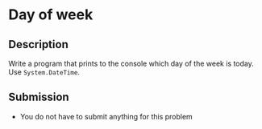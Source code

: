 # Day of week

## Description
Write a program that prints to the console which day of the week is today.
Use `System.DateTime`.

## Submission
- You do not have to submit anything for this problem
